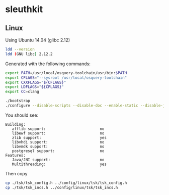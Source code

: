 # sleuthkit

## Linux

Using Ubuntu 14.04 (glibc 2.12)

```sh
ldd --version
ldd (GNU libc) 2.12.2
```

Generated with the following commands:

```sh
export PATH=/usr/local/osquery-toolchain/usr/bin:$PATH
export CFLAGS="--sysroot /usr/local/osquery-toolchain"
export CXXFLAGS="${CFLAGS}"
export LDFLAGS="${CFLAGS}"
export CC=clang

./bootstrap
./configure --disable-scripts --disable-doc --enable-static --disable-java
```

You should see:

```text
Building:
   afflib support:                        no
   libewf support:                        no
   zlib support:                          yes
   libvhdi support:                       no
   libvmdk support:                       no
   postgresql support:                    no
Features:
   Java/JNI support:                      no
   Multithreading:                        yes
```

Then copy

```sh
cp ./tsk/tsk_config.h ../config/linux/tsk/tsk_config.h
cp ./tsk/tsk_incs.h ../config/linux/tsk/tsk_incs.h
```
